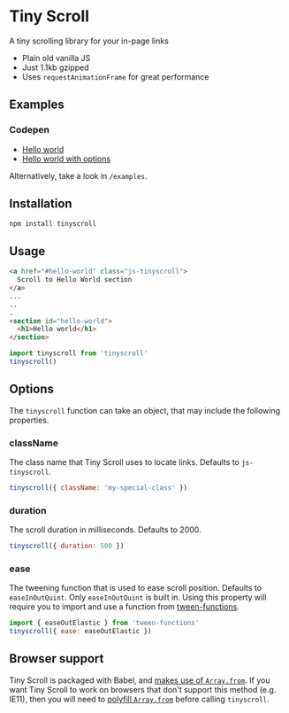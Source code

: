 # Tiny Scroll

A tiny scrolling library for your in-page links

- Plain old vanilla JS
- Just 1.1kb gzipped
- Uses `requestAnimationFrame` for great performance

## Examples

### Codepen

- [Hello world](http://codepen.io/colinmeinke/pen/eBZZVo)
- [Hello world with options](http://codepen.io/colinmeinke/pen/Vmaadm)

Alternatively, take a look in `/examples`.

## Installation

```
npm install tinyscroll
```

## Usage

```html
<a href="#hello-world" class="js-tinyscroll">
  Scroll to Hello World section
</a>
...
..
.
<section id="hello-world">
  <h1>Hello world</h1>
</section>
```

```js
import tinyscroll from 'tinyscroll'
tinyscroll()
```

## Options

The `tinyscroll` function can take an object, that
may include the following properties.

### className

The class name that Tiny Scroll uses to locate links.
Defaults to `js-tinyscroll`.

```js
tinyscroll({ className: 'my-special-class' })
```

### duration

The scroll duration in milliseconds.
Defaults to 2000.

```js
tinyscroll({ duration: 500 })
```

### ease

The tweening function that is used to ease scroll position.
Defaults to `easeInOutQuint`. Only `easeInOutQuint` is built
in. Using this property will require you to import and use
a function from
[tween-functions](https://github.com/chenglou/tween-functions).

```js
import { easeOutElastic } from 'tween-functions'
tinyscroll({ ease: easeOutElastic })
```

## Browser support

Tiny Scroll is packaged with Babel, and
[makes use of `Array.from`](https://babeljs.io/docs/usage/caveats).
If you want Tiny Scroll to work on browsers that don't support
this method (e.g. IE11), then you will need to
[polyfill `Array.from`](https://github.com/zloirock/core-js)
before calling `tinyscroll`.
